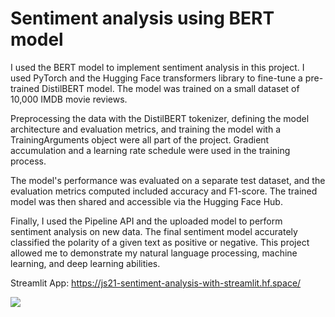 # Sentiment analysis using BERT model

I used the BERT model to implement sentiment analysis in this project. I used PyTorch and the Hugging Face transformers library to fine-tune a pre-trained DistilBERT model. The model was trained on a small dataset of 10,000 IMDB movie reviews.

Preprocessing the data with the DistilBERT tokenizer, defining the model architecture and evaluation metrics, and training the model with a TrainingArguments object were all part of the project. Gradient accumulation and a learning rate schedule were used in the training process.

The model's performance was evaluated on a separate test dataset, and the evaluation metrics computed included accuracy and F1-score. The trained model was then shared and accessible via the Hugging Face Hub.

Finally, I used the Pipeline API and the uploaded model to perform sentiment analysis on new data. The final sentiment model accurately classified the polarity of a given text as positive or negative. This project allowed me to demonstrate my natural language processing, machine learning, and deep learning abilities.

Streamlit App: https://js21-sentiment-analysis-with-streamlit.hf.space/

![](https://github.com/NLP_projects/Sentiment_analysis/streamlit-app-2023-08-26-20-08-53-_copy_.gif)
